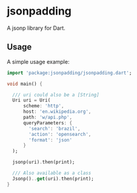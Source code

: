 # jsonpadding

A jsonp library for Dart.

## Usage

A simple usage example:

```dart
import 'package:jsonpadding/jsonpadding.dart';

void main() {

  /// uri could also be a [String]
  Uri uri = Uri(
      scheme: 'http',
      host: 'en.wikipedia.org',
      path: 'w/api.php',
      queryParameters: {
        'search': 'brazil',
        'action': 'opensearch',
        'format': 'json'
      }
  );

  jsonp(uri).then(print);

  /// Also available as a class
  Jsonp()..get(uri).then(print);
}
```
